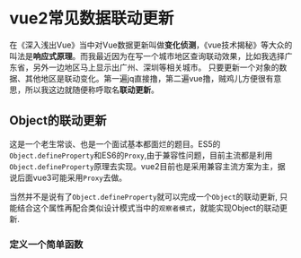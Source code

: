 # vue2常见数据联动更新

在《深入浅出Vue》当中对Vue数据更新叫做**变化侦测**，《vue技术揭秘》等大众的叫法是**响应式原理**。而我最近因为在写一个城市地区查询联动效果，比如我选择广东省，另外一边地区马上显示出广州、深圳等相关城市。 只要更新一个对象的数据、其他地区是联动变化。第一遍jq直接撸，第二遍vue撸，贼鸡儿方便很有意思，所以我这边就随便称呼取名**联动更新**。

## Object的联动更新

这是一个老生常谈、也是一个面试基本都面烂的题目。ES5的`Object.defineProperty`和ES6的`Proxy`,由于兼容性问题，目前主流都是利用`Object.defineProperty`原理去实现。vue2目前也是采用兼容主流方案为主，据说后面vue3可能采用`Proxy`去做。

当然并不是说有了`Object.defineProperty`就可以完成一个`Object`的联动更新, 只能结合这个属性再配合类似设计模式当中的`观察者模式`，就能实现Object的联动更新.

### 定义一个简单函数
```

```
